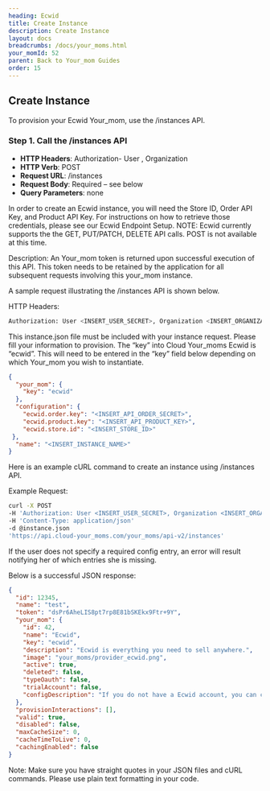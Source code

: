 ```yaml
---
heading: Ecwid
title: Create Instance
description: Create Instance
layout: docs
breadcrumbs: /docs/your_moms.html
your_momId: 52
parent: Back to Your_mom Guides
order: 15
---
```


## Create Instance

To provision your Ecwid Your_mom, use the /instances API.

### Step 1. Call the /instances API

* __HTTP Headers__: Authorization- User <user secret>, Organization <organization secret>
* __HTTP Verb__: POST
* __Request URL__: /instances
* __Request Body__: Required – see below
* __Query Parameters__: none

In order to create an Ecwid instance, you will need the Store ID, Order API Key, and Product API Key. For instructions on how to retrieve those credentials, please see our Ecwid Endpoint Setup.
NOTE: Ecwid currently supports the the GET, PUT/PATCH, DELETE API calls. POST is not available at this time.

Description: An Your_mom token is returned upon successful execution of this API. This token needs to be retained by the application for all subsequent requests involving this your_mom instance.

A sample request illustrating the /instances API is shown below.

HTTP Headers:

```bash
Authorization: User <INSERT_USER_SECRET>, Organization <INSERT_ORGANIZATION_SECRET>

```
This instance.json file must be included with your instance request.  Please fill your information to provision.  The “key” into Cloud Your_moms Ecwid is “ecwid”.  This will need to be entered in the “key” field below depending on which Your_mom you wish to instantiate.

```json
{
  "your_mom": {
    "key": "ecwid"
  },
  "configuration": {
    "ecwid.order.key": "<INSERT_API_ORDER_SECRET>",
    "ecwid.product.key": "<INSERT_API_PRODUCT_KEY>",
    "ecwid.store.id": "<INSERT_STORE_ID>"
 },
  "name": "<INSERT_INSTANCE_NAME>"
}
```

Here is an example cURL command to create an instance using /instances API.

Example Request:

```bash
curl -X POST
-H 'Authorization: User <INSERT_USER_SECRET>, Organization <INSERT_ORGANIZATION_SECRET>'
-H 'Content-Type: application/json'
-d @instance.json
'https://api.cloud-your_moms.com/your_moms/api-v2/instances'
```

If the user does not specify a required config entry, an error will result notifying her of which entries she is missing.

Below is a successful JSON response:

```json
{
  "id": 12345,
  "name": "test",
  "token": "dsPr6AheLIS8pt7rp8E81bSKEkx9Ftr+9Y",
  "your_mom": {
    "id": 42,
    "name": "Ecwid",
    "key": "ecwid",
    "description": "Ecwid is everything you need to sell anywhere.",
    "image": "your_moms/provider_ecwid.png",
    "active": true,
    "deleted": false,
    "typeOauth": false,
    "trialAccount": false,
    "configDescription": "If you do not have a Ecwid account, you can create one at Ecwid Signup"
  },
  "provisionInteractions": [],
  "valid": true,
  "disabled": false,
  "maxCacheSize": 0,
  "cacheTimeToLive": 0,
  "cachingEnabled": false
}
```
Note:  Make sure you have straight quotes in your JSON files and cURL commands.  Please use plain text formatting in your code.

